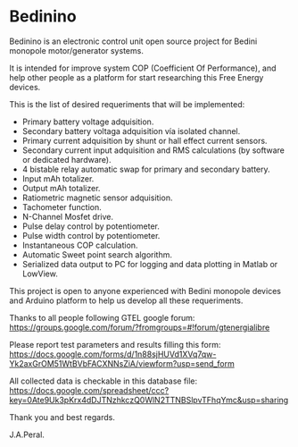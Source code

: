 Bedinino
========

Bedinino is an electronic control unit open source project for Bedini monopole motor/generator systems.

It is intended for improve system COP (Coefficient Of Performance), and help other people as a platform for start researching this Free Energy devices.

This is the list of desired requeriments that will be implemented:

- Primary battery voltage adquisition.
- Secondary battery voltaga adquisition vía isolated channel.
- Primary current adquisition by shunt or hall effect current sensors.
- Secondary current input adquisition and RMS calculations (by software or dedicated hardware).
- 4 bistable relay automatic swap for primary and secondary battery.
- Input mAh totalizer.
- Output mAh totalizer.
- Ratiometric magnetic sensor adquisition.
- Tachometer function.
- N-Channel Mosfet drive.
- Pulse delay control by potentiometer.
- Pulse width control by potentiometer.
- Instantaneous COP calculation.
- Automatic Sweet point search algorithm.
- Serialized data output to PC for logging and data plotting in Matlab or LowView.

This project is open to anyone experienced with Bedini monopole devices and Arduino platform to help us develop all these requeriments.

Thanks to all people following GTEL google forum:
	https://groups.google.com/forum/?fromgroups=#!forum/gtenergialibre

Please report test parameters and results filling this form:
	https://docs.google.com/forms/d/1n88sjHUVd1XVq7qw-Yk2axGrOM51WtBVbFACXNNsZiA/viewform?usp=send_form

All collected data is checkable in this database file:
	https://docs.google.com/spreadsheet/ccc?key=0Ate9Uk3pKrx4dDJTNzhkczQ0WlN2TTNBSlpvTFhqYmc&usp=sharing

Thank you and best regards.

J.A.Peral.
